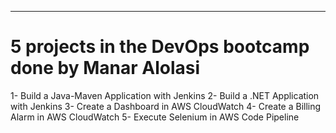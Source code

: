 ---
#  5 projects in the DevOps bootcamp done by Manar Alolasi


1- Build a Java-Maven Application with Jenkins 
2- Build a .NET Application with Jenkins 
3- Create a Dashboard in AWS CloudWatch
4- Create a Billing Alarm in AWS CloudWatch
5- Execute Selenium in AWS Code Pipeline


<!-- ### Footer

Last updated: aug 2022 -->
